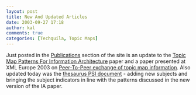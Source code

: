 ```yaml
---
layout: post
title: New And Updated Articles
date: 2003-09-27 17:18
author: kal
comments: true
categories: [Techquila, Topic Maps]
---
```

Just posted in the <a href="/publications.html">Publications</a> section of the site is an update to the <a href="/tmsinia.html">Topic Map Patterns For Information Architecture</a> paper and a paper presented at XML Europe 2003 on <a href="/topicmapster.html">Peer-To-Peer exchange of topic map information</a>.
Also updated today was the <a href="/psi/thesaurus/">thesaurus PSI document</a> - adding new subjects and bringing the subject indicators in line with the patterns discussed in the new version of the IA paper.

